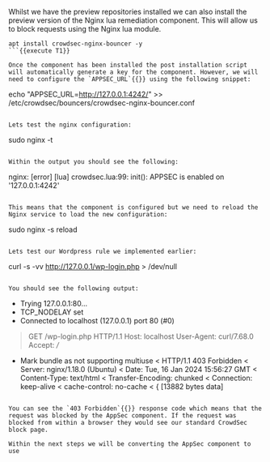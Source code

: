Whilst we have the preview repositories installed we can also install the preview version of the Nginx lua remediation component. This will allow us to block requests using the Nginx lua module.

```
apt install crowdsec-nginx-bouncer -y
```{{execute T1}}

Once the component has been installed the post installation script will automatically generate a key for the component. However, we will need to configure the `APPSEC_URL`{{}} using the following snippet:

```
echo "APPSEC_URL=http://127.0.0.1:4242/" >> /etc/crowdsec/bouncers/crowdsec-nginx-bouncer.conf
```{{execute T1}}

Lets test the nginx configuration:

```
sudo nginx -t
```{{execute T1}}

Within the output you should see the following:

```
nginx: [error] [lua] crowdsec.lua:99: init(): APPSEC is enabled on '127.0.0.1:4242'
```{{}}

This means that the component is configured but we need to reload the Nginx service to load the new configuration:

```
sudo nginx -s reload
```{{execute T1}}

Lets test our Wordpress rule we implemented earlier:

```
curl -s -vv http://127.0.0.1/wp-login.php > /dev/null
```{{execute T1}}

You should see the following output:

```
*   Trying 127.0.0.1:80...
* TCP_NODELAY set
* Connected to localhost (127.0.0.1) port 80 (#0)
> GET /wp-login.php HTTP/1.1
> Host: localhost
> User-Agent: curl/7.68.0
> Accept: */*
> 
* Mark bundle as not supporting multiuse
< HTTP/1.1 403 Forbidden
< Server: nginx/1.18.0 (Ubuntu)
< Date: Tue, 16 Jan 2024 15:56:27 GMT
< Content-Type: text/html
< Transfer-Encoding: chunked
< Connection: keep-alive
< cache-control: no-cache
< 
{ [13882 bytes data]
```{{}}

You can see the `403 Forbidden`{{}} response code which means that the request was blocked by the AppSec component. If the request was blocked from within a browser they would see our standard CrowdSec block page.

Within the next steps we will be converting the AppSec component to use 